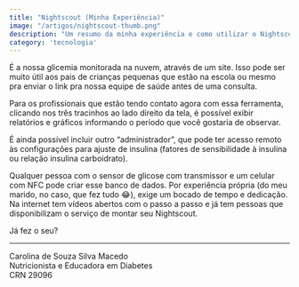 ```yaml
---
title: "Nightscout (Minha Experiência)"
image: "/artigos/nightscout-thumb.png"
description: "Um resumo da minha experiência e como utilizar o Nightscout para um melhor gerenciamento do diabetes."
category: 'tecnologia'
---
```


É a nossa glicemia monitorada na nuvem, através de um site. Isso pode ser muito útil aos pais de crianças pequenas que estão na escola ou mesmo pra enviar o link pra nossa equipe de saúde antes de uma consulta.

Para os profissionais que estão tendo contato agora com essa ferramenta, clicando nos três tracinhos ao lado direito da tela, é possível exibir relatórios e gráficos informando o período que você gostaria de observar.

É ainda possível incluir outro “administrador”, que pode ter acesso remoto às configurações para ajuste de insulina (fatores de sensibilidade à insulina ou relação insulina carboidrato).

Qualquer pessoa com o sensor de glicose com transmissor e um celular com NFC pode criar esse banco de dados. Por experiência própria (do meu marido, no caso, que fez tudo 😂), exige um bocado de tempo e dedicação. Na internet tem vídeos abertos com o passo a passo e já tem pessoas que disponibilizam o serviço de montar seu Nightscout.

Já fez o seu?

---

<div class="assinatura">
Carolina de Souza Silva Macedo
</div>
Nutricionista e Educadora em Diabetes
<br>
CRN 29096